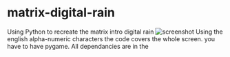 # matrix-digital-rain
Using Python to recreate the matrix intro digital rain
![screenshot](https://user-images.githubusercontent.com/63068195/224466147-3f0173d0-4d01-48ae-b4d0-3d746b1e97e4.png)
Using the english alpha-numeric characters
the code covers the whole screen.
you have to have pygame.
All dependancies are in the 
